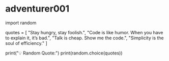 # adventurer001
import random

quotes = [
    "Stay hungry, stay foolish.",
    "Code is like humor. When you have to explain it, it’s bad.",
    "Talk is cheap. Show me the code.",
    "Simplicity is the soul of efficiency."
]

print("💡 Random Quote:")
print(random.choice(quotes))
